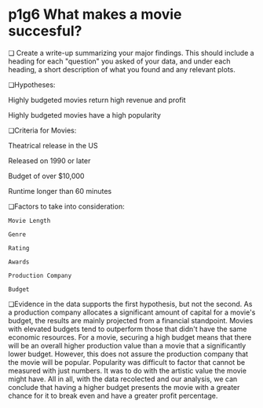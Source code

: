 # p1g6 What makes a movie succesful?
❏	Create a write-up summarizing your major findings. This should include a heading for each "question" you asked of your data, and under each heading, a short description of what you found and any relevant plots.


❏Hypotheses:

Highly budgeted movies return high revenue and profit

Highly budgeted movies have a high popularity

❏Criteria for Movies:

  Theatrical release in the US
  
  Released on 1990 or later
  
  Budget of over $10,000
  
  Runtime longer than 60 minutes

❏Factors to take into consideration:

    Movie Length
    
    Genre
    
    Rating
    
    Awards
    
    Production Company
    
    Budget
    
❏Evidence in the data supports the first hypothesis, but not the second.
    As a production company allocates a significant amount of capital for a movie's budget, the results are mainly projected from a financial standpoint. Movies with elevated budgets tend to outperform those that didn't have the same economic resources. For a movie, securing a high budget means that there will be an overall higher production value than a movie that a significantly lower budget. However, this does not assure the production company that the movie will be popular. Popularity was difficult to factor that cannot be measured with just numbers. It was to do with the artistic value the movie might have. All in all, with the data recolected and our analysis, we can conclude that having a higher budget presents the movie with a greater chance for it to break even and have a greater profit percentage. 




